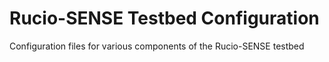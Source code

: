 # Rucio-SENSE Testbed Configuration
Configuration files for various components of the Rucio-SENSE testbed

